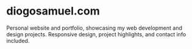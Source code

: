 # diogosamuel.com
Personal website and portfolio, showcasing my web development and design projects. Responsive design, project highlights, and contact info included.

